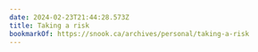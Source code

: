 ```yaml
---
date: 2024-02-23T21:44:28.573Z
title: Taking a risk
bookmarkOf: https://snook.ca/archives/personal/taking-a-risk
---
```

